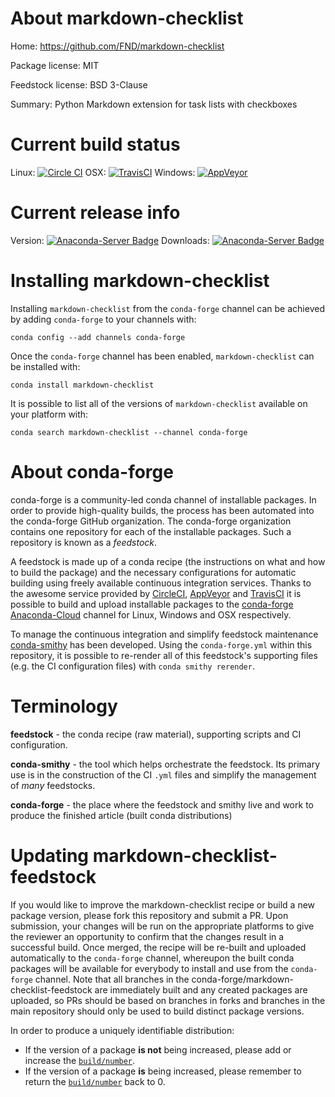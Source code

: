 About markdown-checklist
========================

Home: https://github.com/FND/markdown-checklist

Package license: MIT

Feedstock license: BSD 3-Clause

Summary: Python Markdown extension for task lists with checkboxes



Current build status
====================

Linux: [![Circle CI](https://circleci.com/gh/conda-forge/markdown-checklist-feedstock.svg?style=shield)](https://circleci.com/gh/conda-forge/markdown-checklist-feedstock)
OSX: [![TravisCI](https://travis-ci.org/conda-forge/markdown-checklist-feedstock.svg?branch=master)](https://travis-ci.org/conda-forge/markdown-checklist-feedstock)
Windows: [![AppVeyor](https://ci.appveyor.com/api/projects/status/github/conda-forge/markdown-checklist-feedstock?svg=True)](https://ci.appveyor.com/project/conda-forge/markdown-checklist-feedstock/branch/master)

Current release info
====================
Version: [![Anaconda-Server Badge](https://anaconda.org/conda-forge/markdown-checklist/badges/version.svg)](https://anaconda.org/conda-forge/markdown-checklist)
Downloads: [![Anaconda-Server Badge](https://anaconda.org/conda-forge/markdown-checklist/badges/downloads.svg)](https://anaconda.org/conda-forge/markdown-checklist)

Installing markdown-checklist
=============================

Installing `markdown-checklist` from the `conda-forge` channel can be achieved by adding `conda-forge` to your channels with:

```
conda config --add channels conda-forge
```

Once the `conda-forge` channel has been enabled, `markdown-checklist` can be installed with:

```
conda install markdown-checklist
```

It is possible to list all of the versions of `markdown-checklist` available on your platform with:

```
conda search markdown-checklist --channel conda-forge
```


About conda-forge
=================

conda-forge is a community-led conda channel of installable packages.
In order to provide high-quality builds, the process has been automated into the
conda-forge GitHub organization. The conda-forge organization contains one repository
for each of the installable packages. Such a repository is known as a *feedstock*.

A feedstock is made up of a conda recipe (the instructions on what and how to build
the package) and the necessary configurations for automatic building using freely
available continuous integration services. Thanks to the awesome service provided by
[CircleCI](https://circleci.com/), [AppVeyor](http://www.appveyor.com/)
and [TravisCI](https://travis-ci.org/) it is possible to build and upload installable
packages to the [conda-forge](https://anaconda.org/conda-forge)
[Anaconda-Cloud](http://docs.anaconda.org/) channel for Linux, Windows and OSX respectively.

To manage the continuous integration and simplify feedstock maintenance
[conda-smithy](http://github.com/conda-forge/conda-smithy) has been developed.
Using the ``conda-forge.yml`` within this repository, it is possible to re-render all of
this feedstock's supporting files (e.g. the CI configuration files) with ``conda smithy rerender``.


Terminology
===========

**feedstock** - the conda recipe (raw material), supporting scripts and CI configuration.

**conda-smithy** - the tool which helps orchestrate the feedstock.
                   Its primary use is in the construction of the CI ``.yml`` files
                   and simplify the management of *many* feedstocks.

**conda-forge** - the place where the feedstock and smithy live and work to
                  produce the finished article (built conda distributions)


Updating markdown-checklist-feedstock
=====================================

If you would like to improve the markdown-checklist recipe or build a new
package version, please fork this repository and submit a PR. Upon submission,
your changes will be run on the appropriate platforms to give the reviewer an
opportunity to confirm that the changes result in a successful build. Once
merged, the recipe will be re-built and uploaded automatically to the
`conda-forge` channel, whereupon the built conda packages will be available for
everybody to install and use from the `conda-forge` channel.
Note that all branches in the conda-forge/markdown-checklist-feedstock are
immediately built and any created packages are uploaded, so PRs should be based
on branches in forks and branches in the main repository should only be used to
build distinct package versions.

In order to produce a uniquely identifiable distribution:
 * If the version of a package **is not** being increased, please add or increase
   the [``build/number``](http://conda.pydata.org/docs/building/meta-yaml.html#build-number-and-string).
 * If the version of a package **is** being increased, please remember to return
   the [``build/number``](http://conda.pydata.org/docs/building/meta-yaml.html#build-number-and-string)
   back to 0.
